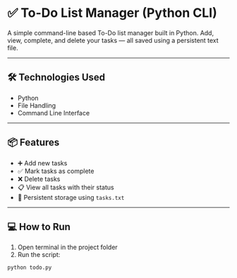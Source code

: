 # ✅ To-Do List Manager (Python CLI)

A simple command-line based To-Do list manager built in Python. Add, view, complete, and delete your tasks — all saved using a persistent text file.

---

## 🛠 Technologies Used

- Python
- File Handling
- Command Line Interface

---

## 📦 Features

- ➕ Add new tasks
- ✅ Mark tasks as complete
- ❌ Delete tasks
- 📋 View all tasks with their status
- 💾 Persistent storage using `tasks.txt`

---

## 💻 How to Run

1. Open terminal in the project folder
2. Run the script:

```bash
python todo.py
